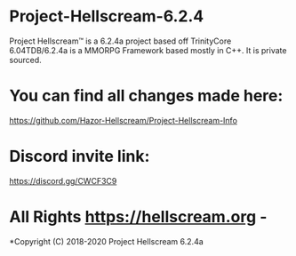 # Project-Hellscream-6.2.4


Project Hellscream™ is a 6.2.4a project based off TrinityCore 6.04TDB/6.2.4a is a MMORPG Framework based mostly in C++. It is private sourced. 

# You can find all changes made here:
https://github.com/Hazor-Hellscream/Project-Hellscream-Info

# Discord invite link: 
https://discord.gg/CWCF3C9

# All Rights https://hellscream.org -
*Copyright (C) 2018-2020 Project Hellscream 6.2.4a

